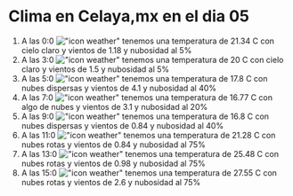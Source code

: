 # Clima en Celaya,mx en el dia 05

1. A las 0:0 !["icon weather"](http://openweathermap.org/img/w/01n.png) tenemos una temperatura de 21.34 C con cielo claro y  vientos de 1.18 y nubosidad al 5%
1. A las 3:0 !["icon weather"](http://openweathermap.org/img/w/01n.png) tenemos una temperatura de 20 C con cielo claro y  vientos de 1.5 y nubosidad al 5%
1. A las 5:0 !["icon weather"](http://openweathermap.org/img/w/03n.png) tenemos una temperatura de 17.8 C con nubes dispersas y  vientos de 4.1 y nubosidad al 40%
1. A las 7:0 !["icon weather"](http://openweathermap.org/img/w/02n.png) tenemos una temperatura de 16.77 C con algo de nubes y  vientos de 3.1 y nubosidad al 20%
1. A las 9:0 !["icon weather"](http://openweathermap.org/img/w/03d.png) tenemos una temperatura de 16.8 C con nubes dispersas y  vientos de 0.84 y nubosidad al 40%
1. A las 11:0 !["icon weather"](http://openweathermap.org/img/w/04d.png) tenemos una temperatura de 21.28 C con nubes rotas y  vientos de 0.84 y nubosidad al 75%
1. A las 13:0 !["icon weather"](http://openweathermap.org/img/w/04d.png) tenemos una temperatura de 25.48 C con nubes rotas y  vientos de 0.98 y nubosidad al 75%
1. A las 15:0 !["icon weather"](http://openweathermap.org/img/w/04d.png) tenemos una temperatura de 27.55 C con nubes rotas y  vientos de 2.6 y nubosidad al 75%
